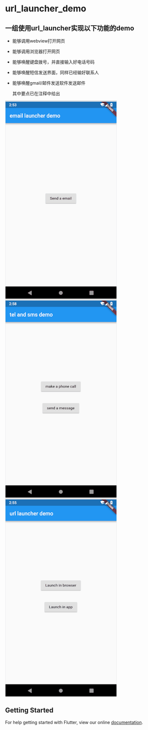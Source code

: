 # url_launcher_demo

## 一组使用url_launcher实现以下功能的demo
- 能够调用webview打开网页
- 能够调用浏览器打开网页
- 能够唤醒键盘拨号，并直接输入好电话号码
- 能够唤醒短信发送界面，同样已经输好联系人
- 能够唤醒gmail/邮件发送软件发送邮件

  其中要点已在注释中给出
  

![](../../../image/url_launcher.png)
![](../../../image/url_tel.png)
![](../../../image/open_broswer.png)

## Getting Started

For help getting started with Flutter, view our online
[documentation](https://flutter.io/).
